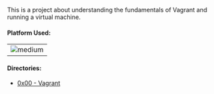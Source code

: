 This is a project about understanding the fundamentals of Vagrant and running a virtual machine.
 
 <h4>Platform Used: </h4>
 
<table>
  <tr>
    <td><img alt="medium" src="https://img.shields.io/badge/Linux-FCC624?style=for-the-badge&logo=linux&logoColor=black"></td>
  </tr>
</table>

<h4>Directories:</h4>

* [0x00 - Vagrant](./0x00-vagrant)
